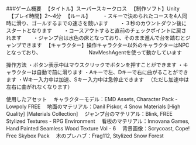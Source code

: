 ###ゲーム概要
　【タイトル】スーパースキークロス
　【制作ソフト】Unity
　【プレイ時間】2〜4分
　【ルール】
　　・スキーで決められたコースを4人同時に滑り、ゴールするまでの速さを競います
　　・３秒のカウントダウン後にスタートとなります
　　・コースアウトすると直前のチェックポイントに戻されます
　　・ジャンプ台は水色の床となっており、そのまま進んで台を踏むとジャンプできます
　【キャラクター】操作キャラクター以外のキャラクターはNPCとなっており、
　　　　　　　　　NavMeshAgentを使って動かしています

操作方法
・ボタン表示中はマウスクリックでボタンを押すことができます
・キャラクターは自動で前に滑ります
・Aキーで左、Dキーで右に曲がることができます
・Wキー入力中は加速、Sキー入力中は急停止できます
　（ただし加速中は左右に曲がれなくなります）

使用したアセット
　キャラクターモデル：EMD Assets, Character Pack - Lowpoly FREE
　地面のマテリアル：Danil Piskor, 4 Snow Materials [High Quality] [Materials Collection]
　ジャンプ台のマテリアル：Blink, FREE Stylized Textures - RPG Environment
　看板のマテリアル：Innovana Games, Hand Painted Seamless Wood Texture Vol - 6
　背景画像：Scrycoast, Cope! Free Skybox Pack
　木のプレハブ：Frag112, Stylized Snow Forest
